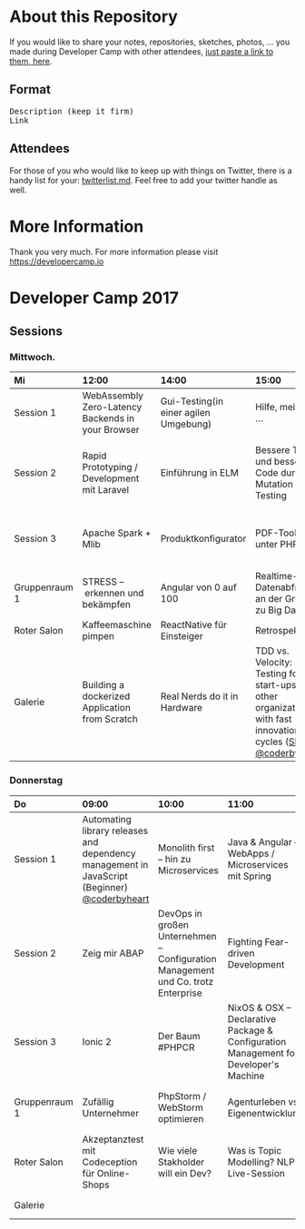 # About this Repository

If you would like to share your notes, repositories, sketches, photos, ... you made during Developer Camp
with other attendees, <a href="https://github.com/developercamp/devcamp17/blob/master/Edit%20here%20-%20links%20to%20share.txt">just paste a link to them, here</a>.

## Format

<pre>Description (keep it firm)
Link</pre>

## Attendees

For those of you who would like to keep up with things on Twitter, there is a handy list for your: <a href="https://github.com/developercamp/devcamp17/blob/master/twitterlist.md">twitterlist.md</a>. Feel free to add your twitter handle as well.

# More Information

Thank you very much. For more information please visit https://developercamp.io

# Developer Camp 2017
## Sessions
### Mittwoch. 

|Mi|12:00|14:00|15:00|16:15|17:15|18:15|
|:--|:-----|:-----|:------|:------|:-----|:-----|
|Session 1 |WebAssembly Zero-Latency Backends in your Browser|Gui-Testing(in einer agilen Umgebung)|Hilfe, mein PO …|Functional JS (with RamdaJS) |TypeScript & HTML5|| 
|Session 2 |Rapid Prototyping / Development mit Laravel|Einführung in ELM|Bessere Tests und besseren Code durch Mutation Testing|How to build and the test your own linux|Ansible & Vagrant | Container-Orchestrierung und -Management mit Docker und. Rancher
|Session 3 |Apache Spark  + Mlib|Produktkonfigurator|PDF-Tools unter PHP|Nachvollziehbare, Datengetriebene, automatisierte Anaslysen der Softwareentwicklung|Docker-Entwicklungsumgebung auf dem Mac|REST-API mit AWS
|Gruppenraum 1 |STRESS – erkennen und bekämpfen|Angular von 0 auf 100|Realtime-Datenabfragen an der Grenze zu Big Data|Monitoring-Talk|Selbsthilfegruppen für Usergroup-Organisatoren|Spiel und Spaß mit @talkaboutdev
|Roter Salon |Kaffeemaschine pimpen|ReactNative für Einsteiger|Retrospektive|Leadership in der IT||Mit Alexa spielen
|Galerie |Building a dockerized Application from Scratch|Real Nerds do it in Hardware|TDD vs. Velocity: Testing for start-ups and other organizations with fast innovation cycles ([Slides](https://goo.gl/0EUz40)) [@coderbyheart](https://twitter.com/coderbyheart)||Management-Brainfucks – Warum Manager und Agil oft schmerzen|Spiel und Spaß mit @talkaboutdev

### Donnerstag 

|Do|09:00|10:00|11:00|12:00|14:00|15:00|16:00|
|:--|:-----|:-----|:------|:------|:-----|:-----|:----|
|Session 1 |Automating library releases and dependency management in JavaScript (Beginner) [@coderbyheart](https://twitter.com/coderbyheart)|Monolith first – hin zu Microservices|Java & Angular – WebApps / Microservices mit Spring|5 Years CTO'ing (Beginner) [@coderbyheart](https://twitter.com/coderbyheart)|Von Berufschule-Entwicklung zu prof. Entwicklung|Hypethema Microservices – Diskussion, Aufbau, Cloud ACL, richtige Herangehensweise||
|Session 2 |Zeig mir ABAP|DevOps in großen Unternehmen – Configuration Management und Co. trotz Enterprise|Fighting Fear-driven Development|Architektur und Code im Einklang – Architekturdokumentation automatisiert validieren||Concurrency Generators Webworker – JavaScript|Selbsthilfegruppe Bugfixing?! Was man mit den Tierchen so machen kann|
|Session 3 |Ionic 2|Der Baum #PHPCR|NixOS & OSX – Declarative Package & Configuration Management for Developer's Machine|Rewactive JavaScript RxJS|||
|Gruppenraum 1 |Zufällig Unternehmer|PhpStorm / WebStorm optimieren|Agenturleben vs. Eigenentwicklung|Example Mapping by Example|Komplexe REST-APIs, Best-Practice, Diskussionsrunde|Doctrine-2-Crashkurs||
|Roter Salon |Akzeptanztest mit Codeception für Online-Shops|Wie viele Stakholder will ein Dev?|Was is Topic Modelling? NLP-Live-Session|Laserfernerkennung|HomeLab-Diskussion||
|Galerie ||||Refactoring Coding Dojo (Tennis-Kata, OS)|XTT – Located Team Tools|Minimal Releasable Crap
